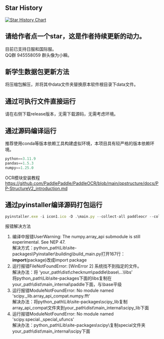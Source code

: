 ## Star History

[![Star History Chart](https://api.star-history.com/svg?repos=zolara/bluearchive_TcbHistoryTool&type=Date)](https://star-history.com/#zolara/bluearchive_TcbHistoryTool&Date)

<h2>请给作者点一个star，这是作者持续更新的动力。</h2>
目前已支持日服和国际服。<br>
QQ群 945558059 群头像为小瞬。

<h2>新学生数据包更新方法</h2>
将压缩包解压，并将其中data文件夹替换原本软件根目录下data文件。

<h2>通过可执行文件直接运行</h2>
请在右侧下载release版本，无需下载源码，无需考虑环境。

<h2>通过源码编译运行</h2>
推荐使用conda等版本依赖工具构建虚拟环境，本项目具有较严格的版本依赖环境。

```javascript
python==3.11.9
pandas==1.5.3
numpy==1.25.0
```
OCR模块安装教程<https://github.com/PaddlePaddle/PaddleOCR/blob/main/ppstructure/docs/PP-StructureV2_introduction.md>

<h2>通过pyinstaller编译源码打包运行</h2>

```javascript
pyinstaller.exe -i icon1.ico -D .\main.py --collect-all paddleocr --collect-all pyclipper --collect-all imghdr --collect-all skimage --collect-all imgaug --collect-all scipy.io --collect-all lmdb -p python_path\Lib\site-packages\scipy\_lib\array_api_compat\numpy\fft --hidden-import PySide6.QtSvg
```
报错解决方法
1. 编译中报错UserWarning: The numpy.array_api submodule is still experimental. See NEP 47.<br />解决方式：python_path\Lib\site-packages\Pyinstaller\building\build_main.py打开167行：
__import__(package)改成import package
2. 运行报错FileNotFoundError: [WinError 2] 系统找不到指定的文件。<br />解决办法：将 ‘your_path\dist\checknum\paddle\base\…\libs’<br />将python_path\Lib\site-packages下面的libs复制在your_path\dist\main\_internal\paddle下面，与\base平级
3. 运行报错ModuleNotFoundError: No module named 'scipy._lib.array_api_compat.numpy.fft'<br /> 解决办法：将python_path\Lib\site-packages\scipy\_lib复制array_api_compat文件夹到your_path\dist\main\_internal\scipy\_lib下面
4. 运行报错ModuleNotFoundError: No module named 'scipy.special._special_ufuncs'<br /> 解决办法：python_path\Lib\site-packages\scipy\复制special文件夹your_path\dist\main\_internal\scipy下面
